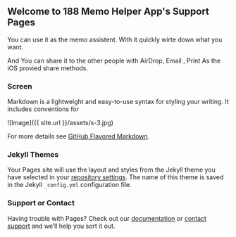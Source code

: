 ## Welcome to 188 Memo Helper App's Support Pages

You can use it as the memo assistent. With it quickly wirte down what you want.

And You can share it to the other people with AirDrop, Email , Print As the iOS provied share methods.

### Screen

Markdown is a lightweight and easy-to-use syntax for styling your writing. It includes conventions for

![Image]({{ site.url }}/assets/s-3.jpg)


For more details see [GitHub Flavored Markdown](https://guides.github.com/features/mastering-markdown/).

### Jekyll Themes

Your Pages site will use the layout and styles from the Jekyll theme you have selected in your [repository settings](https://github.com/zhuanghanyu/zhuanghanyu.github.io/settings). The name of this theme is saved in the Jekyll `_config.yml` configuration file.

### Support or Contact

Having trouble with Pages? Check out our [documentation](https://help.github.com/categories/github-pages-basics/) or [contact support](https://github.com/contact) and we’ll help you sort it out.
